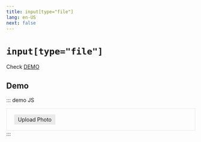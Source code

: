 ```yaml
---
title: input[type="file"]
lang: en-US
next: false
---
```


<Icon iconSuffix="js" />

# `input[type="file"]`

Check [DEMO](https://codepen.io/uvoro/pen/bXMbwo)

## Demo

::: demo JS
<html>
  <div class="demo-frame">
    <input
      type="file"
      id="input-file"
      name="input-file"
      accept="image/*"
      onchange={handleChange}
      hidden
    />
    <label class="btn-upload" for="input-file" role="button">
      Upload Photo
    </label>
  </div>
</html>
<script>
// handles changes in input[type="file"]
const handleChange = () => {
  const fileUploader = document.querySelector('#input-file');
  const getFile = fileUploader.files
  if (getFile.length !== 0) {
    const uploadedFile = getFile[0];
    readFile(uploadedFile);
  }
}
// FileReader
const readFile = (uploadedFile) => {
  if (uploadedFile) {
    const reader = new FileReader();
    reader.onload = () => {
      const parent = document.querySelector('.preview-box');
      // render html for a preview of image uploaded
      parent.innerHTML = `<img class="preview-content" src=${reader.result} />`;
    };
    // reader converts image file to Data URL
    reader.readAsDataURL(uploadedFile);
  }
};
</script>
<style>
  .demo-frame {
    padding: 20px;
    border: 1px solid #e7e7e7;
  }
  .btn-upload {
    padding: 5px 10px;
    background-color: #eaeaea;
    cursor: pointer;
  }
</style>
:::
